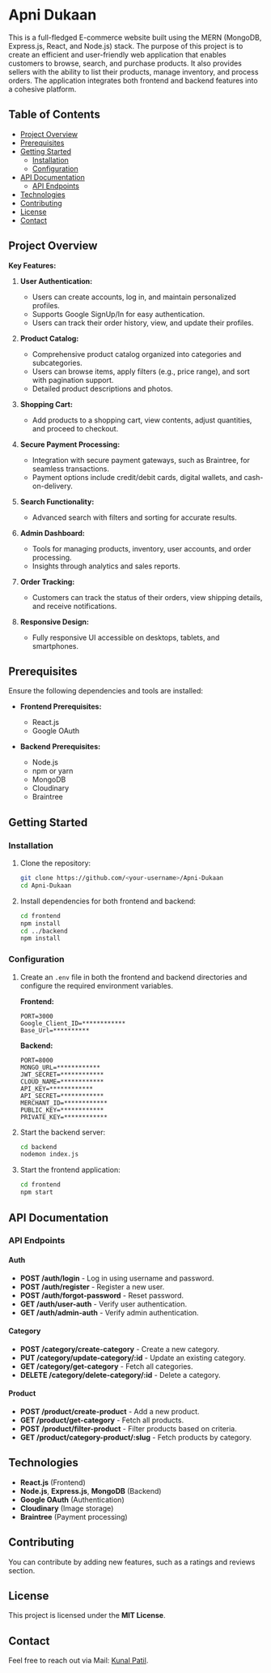 
# Apni Dukaan

This is a full-fledged E-commerce website built using the MERN (MongoDB, Express.js, React, and Node.js) stack. The purpose of this project is to create an efficient and user-friendly web application that enables customers to browse, search, and purchase products. It also provides sellers with the ability to list their products, manage inventory, and process orders. The application integrates both frontend and backend features into a cohesive platform.

## Table of Contents

- [Project Overview](#project-overview)
- [Prerequisites](#prerequisites)
- [Getting Started](#getting-started)
  - [Installation](#installation)
  - [Configuration](#configuration)
- [API Documentation](#api-documentation)
  - [API Endpoints](#api-endpoints)
- [Technologies](#technologies)
- [Contributing](#contributing)
- [License](#license)
- [Contact](#contact)

## Project Overview

**Key Features:**

1. **User Authentication:** 
   - Users can create accounts, log in, and maintain personalized profiles.
   - Supports Google SignUp/In for easy authentication.
   - Users can track their order history, view, and update their profiles.

2. **Product Catalog:**
   - Comprehensive product catalog organized into categories and subcategories.
   - Users can browse items, apply filters (e.g., price range), and sort with pagination support.
   - Detailed product descriptions and photos.

3. **Shopping Cart:**
   - Add products to a shopping cart, view contents, adjust quantities, and proceed to checkout.

4. **Secure Payment Processing:**
   - Integration with secure payment gateways, such as Braintree, for seamless transactions.
   - Payment options include credit/debit cards, digital wallets, and cash-on-delivery.

5. **Search Functionality:**
   - Advanced search with filters and sorting for accurate results.

6. **Admin Dashboard:**
   - Tools for managing products, inventory, user accounts, and order processing.
   - Insights through analytics and sales reports.

7. **Order Tracking:**
   - Customers can track the status of their orders, view shipping details, and receive notifications.

8. **Responsive Design:**
   - Fully responsive UI accessible on desktops, tablets, and smartphones.

## Prerequisites

Ensure the following dependencies and tools are installed:

- **Frontend Prerequisites:**
  - React.js
  - Google OAuth

- **Backend Prerequisites:**
  - Node.js
  - npm or yarn
  - MongoDB
  - Cloudinary
  - Braintree

## Getting Started

### Installation

1. Clone the repository:
   ```bash
   git clone https://github.com/<your-username>/Apni-Dukaan
   cd Apni-Dukaan
   ```

2. Install dependencies for both frontend and backend:
   ```bash
   cd frontend
   npm install
   cd ../backend
   npm install
   ```

### Configuration

1. Create an `.env` file in both the frontend and backend directories and configure the required environment variables.

   **Frontend:**
   ```env
   PORT=3000
   Google_Client_ID=************
   Base_Url=**********
   ```

   **Backend:**
   ```env
   PORT=8000
   MONGO_URL=************
   JWT_SECRET=************
   CLOUD_NAME=************
   API_KEY=************
   API_SECRET=************
   MERCHANT_ID=************
   PUBLIC_KEY=************
   PRIVATE_KEY=************
   ```

2. Start the backend server:
   ```bash
   cd backend
   nodemon index.js
   ```

3. Start the frontend application:
   ```bash
   cd frontend
   npm start
   ```

## API Documentation

### API Endpoints

#### **Auth**
- **POST /auth/login** - Log in using username and password.
- **POST /auth/register** - Register a new user.
- **POST /auth/forgot-password** - Reset password.
- **GET /auth/user-auth** - Verify user authentication.
- **GET /auth/admin-auth** - Verify admin authentication.

#### **Category**
- **POST /category/create-category** - Create a new category.
- **PUT /category/update-category/:id** - Update an existing category.
- **GET /category/get-category** - Fetch all categories.
- **DELETE /category/delete-category/:id** - Delete a category.

#### **Product**
- **POST /product/create-product** - Add a new product.
- **GET /product/get-category** - Fetch all products.
- **POST /product/filter-product** - Filter products based on criteria.
- **GET /product/category-product/:slug** - Fetch products by category.

## Technologies

- **React.js** (Frontend)
- **Node.js**, **Express.js**, **MongoDB** (Backend)
- **Google OAuth** (Authentication)
- **Cloudinary** (Image storage)
- **Braintree** (Payment processing)

## Contributing

You can contribute by adding new features, such as a ratings and reviews section.

## License

This project is licensed under the **MIT License**.

## Contact

Feel free to reach out via Mail: [Kunal Patil](mailto:kunalpatil24.official@gmail.com).

